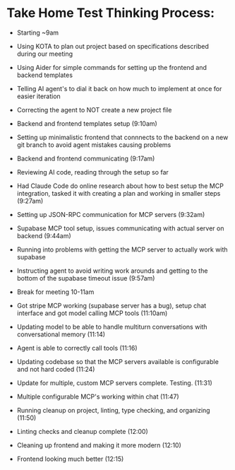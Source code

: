 # Take Home Test Thinking Process:

- Starting ~9am
- Using KOTA to plan out project based on specifications described during our meeting
- Using Aider for simple commands for setting up the frontend and backend templates
- Telling AI agent's to dial it back on how much to implement at once for easier iteration
- Correcting the agent to NOT create a new project file
- Backend and frontend templates setup (9:10am)
- Setting up minimalistic frontend that connnects to the backend on a new git branch to avoid agent mistakes causing problems
- Backend and frontend communicating (9:17am)
- Reviewing AI code, reading through the setup so far
- Had Claude Code do online research about how to best setup the MCP integration, tasked it with creating a plan and working in smaller steps (9:27am)
- Setting up JSON-RPC communication for MCP servers (9:32am)
- Supabase MCP tool setup, issues communicating with actual server on backend (9:44am)
- Running into problems with getting the MCP server to actually work with supabase
- Instructing agent to avoid writing work arounds and getting to the bottom of the supabase timeout issue (9:57am)

- Break for meeting 10-11am

- Got stripe MCP working (supabase server has a bug), setup chat interface and got model calling MCP tools (11:10am)
- Updating model to be able to handle multiturn conversations with conversational memory (11:14)
- Agent is able to correctly call tools (11:16)
- Updating codebase so that the MCP servers available is configurable and not hard coded (11:24)
- Update for multiple, custom MCP servers complete. Testing. (11:31)
- Multiple configurable MCP's working within chat (11:47)
- Running cleanup on project, linting, type checking, and organizing (11:50)
- Linting checks and cleanup complete (12:00)
- Cleaning up frontend and making it more modern (12:10)
- Frontend looking much better (12:15)
